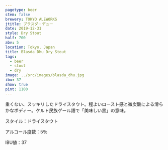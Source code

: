 ```yaml
---
pagetype: beer
stem: false
brewery: TOKYO ALEWORKS
jtitle: ブラスダ・デュー
date: 2019-12-31
style: Dry Stout
half: 700
abv: 5
location: Tokyo, Japan
title: Blasda Dhu Dry Stout
tags:
  - beer
  - stout
  - dry
image: ../src/images/blasda_dhu.jpg
ibu: 37
show: true
pint: 1100
---
```


重くない、スッキリしたドライスタウト。程よいロースト感と微炭酸による滑らかなボディー。ケルト民族ゲール語で「美味しい黒」の意味。 

スタイル：ドライスタウト

アルコール度数：5％

IBU値：37
